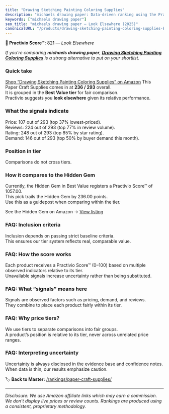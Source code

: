 ```yaml
---
title: "Drawing Sketching Painting Coloring Supplies"
description: "michaels drawing paper: Data-driven ranking using the Practivio Score™. Positioned by quality, value, demand, findability, momentum."
keywords: ["michaels drawing paper"]
seo_title: "michaels drawing paper — Look Elsewhere (2025)"
canonicalURL: "/products/drawing-sketching-painting-coloring-supplies-B0DPHX35C7/"
---
```


**🚫 Practivio Score™:** 821 — _Look Elsewhere_


*If you're comparing **michaels drawing paper**, **[Drawing Sketching Painting Coloring Supplies](https://www.amazon.com/dp/B0DPHX35C7?tag=practivio-20)** is a strong alternative to put on your shortlist.*
### Quick take
[Shop “Drawing Sketching Painting Coloring Supplies” on Amazon](https://www.amazon.com/dp/B0DPHX35C7?tag=practivio-20)
This Paper Craft Supplies comes in at **236 / 293** overall.  
It is grouped in the **Best Value tier** for fair comparison.  
Practivio suggests you **look elsewhere** given its relative performance.

### What the signals indicate
Price: 107 out of 293 (top 37% lowest-priced).  
Reviews: 224 out of 293 (top 77% in review volume).  
Rating: 248 out of 293 (top 85% by star rating).  
Demand: 146 out of 293 (top 50% by buyer demand this month).

### Position in tier
Comparisons do not cross tiers.

### How it compares to the Hidden Gem
Currently, the Hidden Gem in Best Value registers a Practivio Score™ of 1057.00.  
This pick trails the Hidden Gem by 236.00 points.  
Use this as a guidepost when comparing within the tier.  

See the Hidden Gem on Amazon → [View listing](https://www.amazon.com/dp/B00178QQJ8?tag=practivio-20)

### FAQ: Inclusion criteria
Inclusion depends on passing strict baseline criteria.  
This ensures our tier system reflects real, comparable value.

### FAQ: How the score works
Each product receives a Practivio Score™ (0–100) based on multiple observed indicators relative to its tier.  
Unavailable signals increase uncertainty rather than being substituted.

### FAQ: What “signals” means here
Signals are observed factors such as pricing, demand, and reviews.  
They combine to place each product fairly within its tier.

### FAQ: Why price tiers?
We use tiers to separate comparisons into fair groups.  
A product’s position is relative to its tier, never across unrelated price ranges.

### FAQ: Interpreting uncertainty
Uncertainty is always disclosed in the evidence base and confidence notes.  
When data is thin, our results emphasize caution.


🏷️ **Back to Master:** [/rankings/paper-craft-supplies/](/rankings/paper-craft-supplies/)

---
_Disclosure: We use Amazon affiliate links which may earn a commission. We don’t display live prices or review counts. Rankings are produced using a consistent, proprietary methodology._
